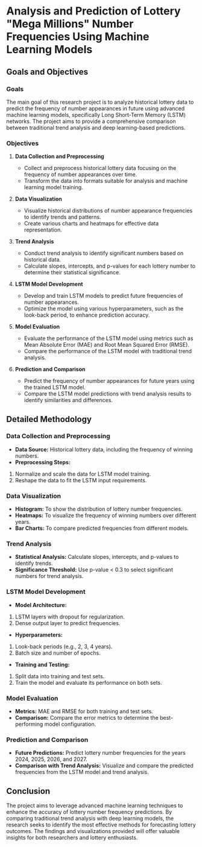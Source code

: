 # Analysis and Prediction of Lottery "Mega Millions" Number Frequencies Using Machine Learning Models

## Goals and Objectives

### Goals
The main goal of this research project is to analyze historical lottery data to predict the frequency of number appearances in future using advanced machine learning models, specifically Long Short-Term Memory (LSTM) networks. The project aims to provide a comprehensive comparison between traditional trend analysis and deep learning-based predictions.

### Objectives
1. **Data Collection and Preprocessing**
   - Collect and preprocess historical lottery data focusing on the frequency of number appearances over time.
   - Transform the data into formats suitable for analysis and machine learning model training.

2. **Data Visualization**
   - Visualize historical distributions of number appearance frequencies to identify trends and patterns.
   - Create various charts and heatmaps for effective data representation.

3. **Trend Analysis**
   - Conduct trend analysis to identify significant numbers based on historical data.
   - Calculate slopes, intercepts, and p-values for each lottery number to determine their statistical significance.

4. **LSTM Model Development**
   - Develop and train LSTM models to predict future frequencies of number appearances.
   - Optimize the model using various hyperparameters, such as the look-back period, to enhance prediction accuracy.

5. **Model Evaluation**
   - Evaluate the performance of the LSTM model using metrics such as Mean Absolute Error (MAE) and Root Mean Squared Error (RMSE).
   - Compare the performance of the LSTM model with traditional trend analysis.

6. **Prediction and Comparison**
   - Predict the frequency of number appearances for future years using the trained LSTM model.
   - Compare the LSTM model predictions with trend analysis results to identify similarities and differences.

## Detailed Methodology
### Data Collection and Preprocessing
- **Data Source:** Historical lottery data, including the frequency of winning numbers.
- **Preprocessing Steps:**
1. Normalize and scale the data for LSTM model training.
2. Reshape the data to fit the LSTM input requirements.
   
### Data Visualization
- **Histogram:** To show the distribution of lottery number frequencies.
- **Heatmaps:** To visualize the frequency of winning numbers over different years.
- **Bar Charts:** To compare predicted frequencies from different models.
  
### Trend Analysis
- **Statistical Analysis:** Calculate slopes, intercepts, and p-values to identify trends.
- **Significance Threshold:** Use p-value < 0.3 to select significant numbers for trend analysis.
  
### LSTM Model Development
- **Model Architecture:**
1. LSTM layers with dropout for regularization.
2. Dense output layer to predict frequencies.
- **Hyperparameters:**
1. Look-back periods (e.g., 2, 3, 4 years).
2. Batch size and number of epochs.
- **Training and Testing:**
1. Split data into training and test sets.
2. Train the model and evaluate its performance on both sets.

### Model Evaluation
- **Metrics:**
MAE and RMSE for both training and test sets.
- **Comparison:**
Compare the error metrics to determine the best-performing model configuration.

### Prediction and Comparison
- **Future Predictions:**
Predict lottery number frequencies for the years 2024, 2025, 2026, and 2027.
- **Comparison with Trend Analysis:**
Visualize and compare the predicted frequencies from the LSTM model and trend analysis.


## Conclusion
The project aims to leverage advanced machine learning techniques to enhance the accuracy of lottery number frequency predictions. By comparing traditional trend analysis with deep learning models, the research seeks to identify the most effective methods for forecasting lottery outcomes. The findings and visualizations provided will offer valuable insights for both researchers and lottery enthusiasts.
